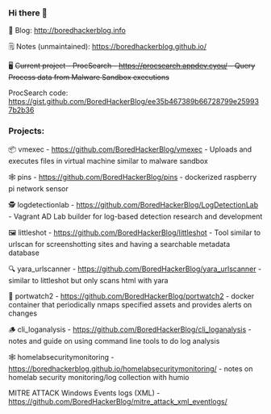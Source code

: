 ### Hi there 👋

📝 Blog: http://boredhackerblog.info 

🗒️ Notes (unmaintained): https://boredhackerblog.github.io/

🖥️ ~~Current project - ProcSearch - https://procsearch.appdev.cyou/ - Query Process data from Malware Sandbox executions~~

ProcSearch code: https://gist.github.com/BoredHackerBlog/ee35b467389b66728799e259937b2b36

### Projects:

📦 vmexec - https://github.com/BoredHackerBlog/vmexec - Uploads and executes files in virtual machine similar to malware sandbox

🕸️ pins - https://github.com/BoredHackerBlog/pins - dockerized raspberry pi network sensor

🕵️ logdetectionlab - https://github.com/BoredHackerBlog/LogDetectionLab - Vagrant AD Lab builder for log-based detection research and development

🖼️ littleshot - https://github.com/BoredHackerBlog/littleshot - Tool similar to urlscan for screenshotting sites and having a searchable metadata database

🔍 yara_urlscanner - https://github.com/BoredHackerBlog/yara_urlscanner - similar to littleshot but only scans html with yara

🔎 portwatch2 - https://github.com/BoredHackerBlog/portwatch2 - docker container that periodically nmaps specified assets and provides alerts on changes

🪵 cli_loganalysis - https://github.com/BoredHackerBlog/cli_loganalysis - notes and guide on using command line tools to do log analysis

🕸️ homelabsecuritymonitoring - https://boredhackerblog.github.io/homelabsecuritymonitoring/ - notes on homelab security monitoring/log collection with humio



MITRE ATTACK Windows Events logs (XML) - https://github.com/BoredHackerBlog/mitre_attack_xml_eventlogs/
